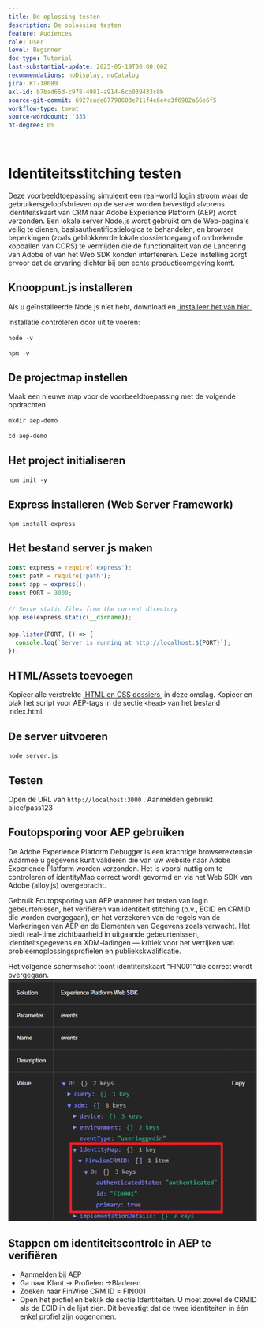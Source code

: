 ```yaml
---
title: De oplossing testen
description: De oplossing testen
feature: Audiences
role: User
level: Beginner
doc-type: Tutorial
last-substantial-update: 2025-05-19T00:00:00Z
recommendations: noDisplay, noCatalog
jira: KT-18089
exl-id: b7bad65d-c978-4981-a914-6cb039433c8b
source-git-commit: 6927cade07790603e711f4e6e4c3f6982a56e6f5
workflow-type: tm+mt
source-wordcount: '335'
ht-degree: 0%

---
```


# Identiteitsstitching testen

Deze voorbeeldtoepassing simuleert een real-world login stroom waar de gebruikersgeloofsbrieven op de server worden bevestigd alvorens identiteitskaart van CRM naar Adobe Experience Platform (AEP) wordt verzonden. Een lokale server Node.js wordt gebruikt om de Web-pagina&#39;s veilig te dienen, basisauthentificatielogica te behandelen, en browser beperkingen (zoals geblokkeerde lokale dossiertoegang of ontbrekende kopballen van CORS) te vermijden die de functionaliteit van de Lancering van Adobe of van het Web SDK konden interfereren. Deze instelling zorgt ervoor dat de ervaring dichter bij een echte productieomgeving komt.

## Knooppunt.js installeren

Als u geïnstalleerde Node.js niet hebt, download en [&#x200B; installeer het van hier &#x200B;](https://nodejs.org/)

Installatie controleren door uit te voeren:

`node -v`

`npm -v`

## De projectmap instellen

Maak een nieuwe map voor de voorbeeldtoepassing met de volgende opdrachten

`mkdir aep-demo`

`cd aep-demo`

## Het project initialiseren

`npm init -y`

## Express installeren (Web Server Framework)

`npm install express`

## Het bestand server.js maken

```javascript
const express = require('express');
const path = require('path');
const app = express();
const PORT = 3000;

// Serve static files from the current directory
app.use(express.static(__dirname));

app.listen(PORT, () => {
  console.log(`Server is running at http://localhost:${PORT}`);
});
```

## HTML/Assets toevoegen

Kopieer alle verstrekte [&#x200B; HTML en CSS dossiers &#x200B;](assets/login-app-files.zip) in deze omslag. Kopieer en plak het script voor AEP-tags in de sectie `<head>` van het bestand index.html.

## De server uitvoeren

`node server.js`

## Testen

Open de URL van `http://localhost:3000` . Aanmelden gebruikt alice/pass123

## Foutopsporing voor AEP gebruiken

De Adobe Experience Platform Debugger is een krachtige browserextensie waarmee u gegevens kunt valideren die van uw website naar Adobe Experience Platform worden verzonden. Het is vooral nuttig om te controleren of identityMap correct wordt gevormd en via het Web SDK van Adobe (alloy.js) overgebracht.

Gebruik Foutopsporing van AEP wanneer het testen van login gebeurtenissen, het verifiëren van identiteit stitching (b.v., ECID en CRMID die worden overgegaan), en het verzekeren van de regels van de Markeringen van AEP en de Elementen van Gegevens zoals verwacht. Het biedt real-time zichtbaarheid in uitgaande gebeurtenissen, identiteitsgegevens en XDM-ladingen — kritiek voor het verrijken van probleemoplossingsprofielen en publiekskwalificatie.

Het volgende schermschot toont identiteitskaart &quot;FIN001&quot;die correct wordt overgegaan.
![&#x200B; aep-debugger &#x200B;](assets/aep-debugger.png)

## Stappen om identiteitscontrole in AEP te verifiëren

* Aanmelden bij AEP
* Ga naar Klant -> Profielen ->Bladeren
* Zoeken naar FinWise CRM ID = FIN001
* Open het profiel en bekijk de sectie Identiteiten. U moet zowel de CRMID als de ECID in de lijst zien.   Dit bevestigt dat de twee identiteiten in één enkel profiel zijn opgenomen.


